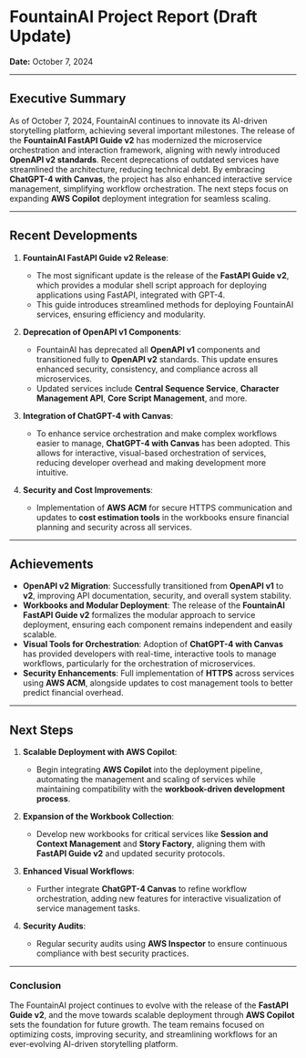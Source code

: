 
# **FountainAI Project Report (Draft Update)**

**Date:** October 7, 2024

---

## **Executive Summary**
As of October 7, 2024, FountainAI continues to innovate its AI-driven storytelling platform, achieving several important milestones. The release of the **FountainAI FastAPI Guide v2** has modernized the microservice orchestration and interaction framework, aligning with newly introduced **OpenAPI v2 standards**. Recent deprecations of outdated services have streamlined the architecture, reducing technical debt. By embracing **ChatGPT-4 with Canvas**, the project has also enhanced interactive service management, simplifying workflow orchestration. The next steps focus on expanding **AWS Copilot** deployment integration for seamless scaling.

---

## **Recent Developments**
1. **FountainAI FastAPI Guide v2 Release**: 
   - The most significant update is the release of the **FastAPI Guide v2**, which provides a modular shell script approach for deploying applications using FastAPI, integrated with GPT-4.
   - This guide introduces streamlined methods for deploying FountainAI services, ensuring efficiency and modularity.
   
2. **Deprecation of OpenAPI v1 Components**:
   - FountainAI has deprecated all **OpenAPI v1** components and transitioned fully to **OpenAPI v2** standards. This update ensures enhanced security, consistency, and compliance across all microservices.
   - Updated services include **Central Sequence Service**, **Character Management API**, **Core Script Management**, and more.

3. **Integration of ChatGPT-4 with Canvas**:
   - To enhance service orchestration and make complex workflows easier to manage, **ChatGPT-4 with Canvas** has been adopted. This allows for interactive, visual-based orchestration of services, reducing developer overhead and making development more intuitive.

4. **Security and Cost Improvements**:
   - Implementation of **AWS ACM** for secure HTTPS communication and updates to **cost estimation tools** in the workbooks ensure financial planning and security across all services.

---

## **Achievements**
- **OpenAPI v2 Migration**: Successfully transitioned from **OpenAPI v1** to **v2**, improving API documentation, security, and overall system stability.
- **Workbooks and Modular Deployment**: The release of the **FountainAI FastAPI Guide v2** formalizes the modular approach to service deployment, ensuring each component remains independent and easily scalable.
- **Visual Tools for Orchestration**: Adoption of **ChatGPT-4 with Canvas** has provided developers with real-time, interactive tools to manage workflows, particularly for the orchestration of microservices.
- **Security Enhancements**: Full implementation of **HTTPS** across services using **AWS ACM**, alongside updates to cost management tools to better predict financial overhead.

---

## **Next Steps**
1. **Scalable Deployment with AWS Copilot**:
   - Begin integrating **AWS Copilot** into the deployment pipeline, automating the management and scaling of services while maintaining compatibility with the **workbook-driven development process**.
   
2. **Expansion of the Workbook Collection**:
   - Develop new workbooks for critical services like **Session and Context Management** and **Story Factory**, aligning them with **FastAPI Guide v2** and updated security protocols.
   
3. **Enhanced Visual Workflows**:
   - Further integrate **ChatGPT-4 Canvas** to refine workflow orchestration, adding new features for interactive visualization of service management tasks.

4. **Security Audits**:
   - Regular security audits using **AWS Inspector** to ensure continuous compliance with best security practices.

---

### **Conclusion**
The FountainAI project continues to evolve with the release of the **FastAPI Guide v2**, and the move towards scalable deployment through **AWS Copilot** sets the foundation for future growth. The team remains focused on optimizing costs, improving security, and streamlining workflows for an ever-evolving AI-driven storytelling platform.

